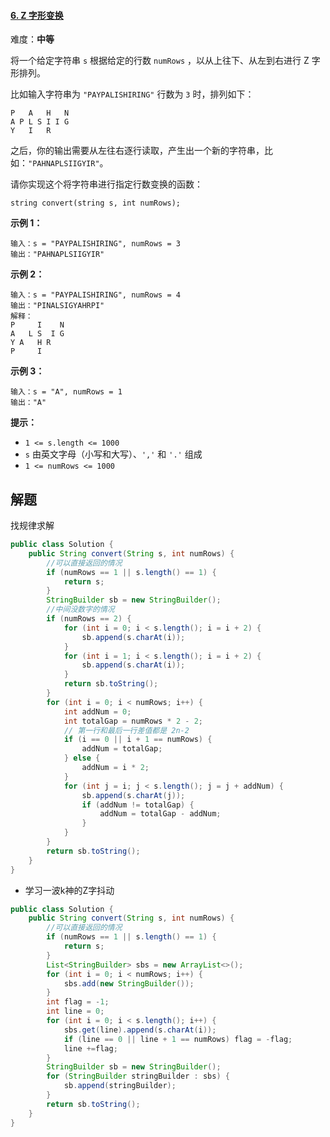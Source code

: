 #### [6. Z 字形变换](https://leetcode.cn/problems/zigzag-conversion/)

难度：**中等**

将一个给定字符串 `s` 根据给定的行数 `numRows` ，以从上往下、从左到右进行 Z 字形排列。

比如输入字符串为 `"PAYPALISHIRING"` 行数为 `3` 时，排列如下：

```
P   A   H   N
A P L S I I G
Y   I   R
```

之后，你的输出需要从左往右逐行读取，产生出一个新的字符串，比如：`"PAHNAPLSIIGYIR"`。

请你实现这个将字符串进行指定行数变换的函数：

```
string convert(string s, int numRows);
```

 

**示例 1：**

```
输入：s = "PAYPALISHIRING", numRows = 3
输出："PAHNAPLSIIGYIR"
```

**示例 2：**

```
输入：s = "PAYPALISHIRING", numRows = 4
输出："PINALSIGYAHRPI"
解释：
P     I    N
A   L S  I G
Y A   H R
P     I
```

**示例 3：**

```
输入：s = "A", numRows = 1
输出："A"
```

 

**提示：**

- `1 <= s.length <= 1000`
- `s` 由英文字母（小写和大写）、`','` 和 `'.'` 组成
- `1 <= numRows <= 1000`

## 解题

找规律求解
```java
public class Solution {
    public String convert(String s, int numRows) {
        //可以直接返回的情况
        if (numRows == 1 || s.length() == 1) {
            return s;
        }
        StringBuilder sb = new StringBuilder();
        //中间没数字的情况
        if (numRows == 2) {
            for (int i = 0; i < s.length(); i = i + 2) {
                sb.append(s.charAt(i));
            }
            for (int i = 1; i < s.length(); i = i + 2) {
                sb.append(s.charAt(i));
            }
            return sb.toString();
        }
        for (int i = 0; i < numRows; i++) {
            int addNum = 0;
            int totalGap = numRows * 2 - 2;
            // 第一行和最后一行差值都是 2n-2
            if (i == 0 || i + 1 == numRows) {
                addNum = totalGap;
            } else {
                addNum = i * 2;
            }
            for (int j = i; j < s.length(); j = j + addNum) {
                sb.append(s.charAt(j));
                if (addNum != totalGap) {
                    addNum = totalGap - addNum;
                }
            }
        }
        return sb.toString();
    }
}

```

- 学习一波k神的Z字抖动
```java
public class Solution {
    public String convert(String s, int numRows) {
        //可以直接返回的情况
        if (numRows == 1 || s.length() == 1) {
            return s;
        }
        List<StringBuilder> sbs = new ArrayList<>();
        for (int i = 0; i < numRows; i++) {
            sbs.add(new StringBuilder());
        }
        int flag = -1;
        int line = 0;
        for (int i = 0; i < s.length(); i++) {
            sbs.get(line).append(s.charAt(i));
            if (line == 0 || line + 1 == numRows) flag = -flag;
            line +=flag;
        }
        StringBuilder sb = new StringBuilder();
        for (StringBuilder stringBuilder : sbs) {
            sb.append(stringBuilder);
        }
        return sb.toString();
    }
}

```